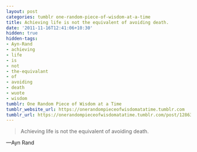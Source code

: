 ```yaml
---
layout: post
categories: tumblr one-random-piece-of-wisdom-at-a-time
title: Achieving life is not the equivalent of avoiding death.
date: '2011-11-16T12:41:06+10:30'
hidden: true
hidden-tags:
- Ayn-Rand
- achieving
- life
- is
- not
- the-equivalant
- of
- avoiding
- death
- wuote
- wisdom
tumblr: One Random Piece of Wisdom at a Time
tumblr_website_url: https://onerandompieceofwisdomatatime.tumblr.com
tumblr_url: https://onerandompieceofwisdomatatime.tumblr.com/post/12863257974/achieving-life-is-not-the-equivalent-of-avoiding
---
```

> Achieving life is not the equivalent of avoiding death.

—Ayn Rand
